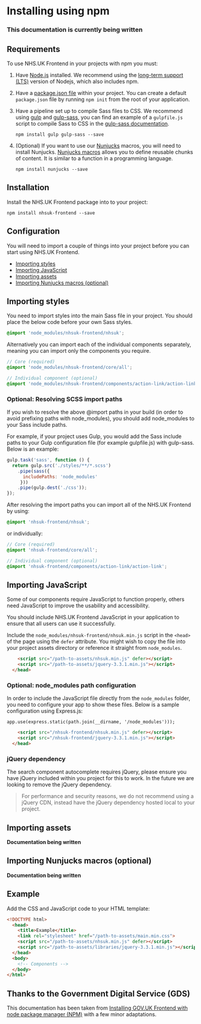 # Installing using npm

### **This documentation is currently being written** 

## Requirements

To use NHS.UK Frontend in your projects with npm you must:

1. Have [Node.js](https://nodejs.org/en/) installed. We recommend using the [long-term support (LTS)](https://nodejs.org/en/download/) version of Nodejs, which also includes npm.

2. Have a [package.json file](https://docs.npmjs.com/files/package.json) within your project. You can create a default `package.json` file by running `npm init` from the root of your application.

3. Have a pipeline set up to compile Sass files to CSS. We recommend using [gulp](https://gulpjs.com/) and [gulp-sass](https://www.npmjs.com/package/gulp-sass), you can find an example of a `gulpfile.js` script to compile Sass to CSS in the [gulp-sass documentation](https://www.npmjs.com/package/gulp-sass#basic-usage).

    ```
    npm install gulp gulp-sass --save
    ```

4. (Optional) If you want to use our [Nunjucks](https://mozilla.github.io/nunjucks/) macros, you will need to install Nunjucks. [Nunjucks macros](https://mozilla.github.io/nunjucks/templating.html#macro) allows you to define reusable chunks of content. It is similar to a function in a programming language.  

    ```
    npm install nunjucks --save
    ````

## Installation

Install the NHS.UK Frontend package into to your project:

```
npm install nhsuk-frontend --save
```

## Configuration

You will need to import a couple of things into your project before you can start using NHS.UK Frontend.

- [Importing styles](#importing-styles)
- [Importing JavaScript](#importing-javascript)
- [Importing assets](#importing-assets)
- [Importing Nunjucks macros (optional)](#importing-nunjucks-macros-optional)

## Importing styles

You need to import styles into the main Sass file in your project. You should place the below code before your own Sass styles.

```SCSS
@import 'node_modules/nhsuk-frontend/nhsuk';
```

Alternatively you can import each of the individual components separately, meaning you can import only the components you require. 

```SCSS
// Core (required)
@import 'node_modules/nhsuk-frontend/core/all';

// Individual component (optional)
@import 'node_modules/nhsuk-frontend/components/action-link/action-link';
```

### Optional: Resolving SCSS import paths

If you wish to resolve the above @import paths in your build (in order to avoid prefixing paths with node_modules), you should add node_modules to your Sass include paths.

For example, if your project uses Gulp, you would add the Sass include paths to your Gulp configuration file (for example gulpfile.js) with gulp-sass. Below is an example:

```javascript
gulp.task('sass', function () {
  return gulp.src('./styles/**/*.scss')
    .pipe(sass({
      includePaths: 'node_modules'
     }))
    .pipe(gulp.dest('./css'));
});
```

After resolving the import paths you can import all of the NHS.UK Frontend by using:

```SCSS
@import 'nhsuk-frontend/nhsuk';
```

or individually:

```SCSS
// Core (required)
@import 'nhsuk-frontend/core/all';

// Individual component (optional)
@import 'nhsuk-frontend/components/action-link/action-link';
```

## Importing JavaScript

Some of our components require JavaScript to function properly, others need JavaScript to improve the usability and accessibility.

You should include NHS.UK Frontend JavaScript in your application to ensure that all users can use it successfully.

Include the `node_modules/nhsuk-frontend/nhsuk.min.js` script in the `<head>` of the page using the `defer` attribute. You might wish to copy the file into your project assets directory or reference it straight from `node_modules`.

```html
    <script src="/path-to-assets/nhsuk.min.js" defer></script>
    <script src="/path-to-assets/jquery-3.3.1.min.js"></script>
  </head>
```

### Optional: node_modules path configuration

In order to include the JavaScript file directly from the `node_modules` folder, you need to configure your app to show these files. Below is a sample configuration using Express.js:

```
app.use(express.static(path.join(__dirname, '/node_modules')));
```

```html
    <script src="/nhsuk-frontend/nhsuk.min.js" defer></script>
    <script src="/nhsuk-frontend/jquery-3.3.1.min.js"></script>
  </head>
```

### jQuery dependency

The search component autocomplete requires jQuery, please ensure you have jQuery included within you project for this to work. In the future we are looking to remove the
jQuery dependency.

> For performance and security reasons, we do not recommend using a jQuery CDN, instead have the jQuery dependency hosted local to your project.

## Importing assets

**Documentation being written**

## Importing Nunjucks macros (optional)

**Documentation being written**

## Example

Add the CSS and JavaScript code to your HTML template:

```html
<!DOCTYPE html>
  <head>
    <title>Example</title>
    <link rel="stylesheet" href="/path-to-assets/main.min.css">
    <script src="/path-to-assets/nhsuk.min.js" defer></script>
    <script src="/path-to-assets/libraries/jquery-3.3.1.min.js"></script>
  </head>
  <body>
    <!-- Components -->
  </body>
</html>
```

## Thanks to the Government Digital Service (GDS)

This documentation has been taken from [Installing GOV.UK Frontend with node package manager (NPM)](https://github.com/alphagov/govuk-frontend/blob/master/docs/installation/installing-with-npm.md) with a few minor adaptations.
